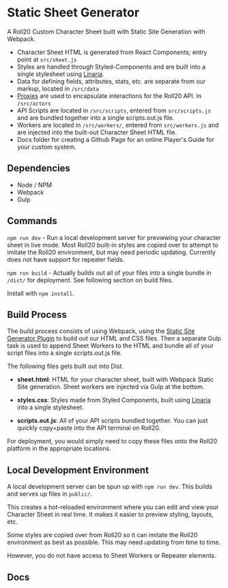 # Static Sheet Generator #

A Roll20 Custom Character Sheet built with Static Site Generation with Webpack.

- Character Sheet HTML is generated from React Components; entry point at `src/sheet.js`
- Styles are handled through Styled-Components and are built into a single stylesheet using [Linaria](https://github.com/callstack/linaria). 
- Data for defining fields, attributes, stats, etc. are separate from our markup, located in `/src/data`
- [Proxies](https://developer.mozilla.org/en-US/docs/Web/JavaScript/Reference/Global_Objects/Proxy) are used to encapsulate interactions for the Roll20 API. In `/src/actors`
- API Scripts are located in `/src/scripts`, entered from `src/scripts.js` and are bundled together into a single scripts.out.js file.
- Workers are located in `/src/workers/`, entered from `src/workers.js` and are injected into the built-out Character Sheet HTML file.
- Docs folder for creating a Github Page for an online Player's Guide for your custom system.


## Dependencies ##

- Node / NPM
- Webpack
- Gulp


## Commands ##

`npm run dev` - Run a local development server for previewing your character sheet in live mode. Most Roll20 built-in styles are copied over to attempt to imitate the Roll20 environment, but may need periodic updating. Currently does not have support for repeater fields.

`npm run build` - Actually builds out all of your files into a single bundle in `/dist/` for deployment. See following section on build files.  

Install with `npm install`.


## Build Process ##

The build process consists of using Webpack, using the [Static Site Generator Plugin](https://github.com/markdalgleish/static-site-generator-webpack-plugin) to build out our HTML and CSS files. Then a separate Gulp task is used to append Sheet Workers to the HTML and bundle all of your script files into a single scripts.out.js file.


The following files gets built out into Dist.

- **sheet.html**: HTML for your character sheet, built with Webpack Static Site generation. Sheet workers are injected via Gulp at the bottom.

- **styles.css**: Styles made from Styled Components, built using [Linaria](https://github.com/callstack/linaria) into a single stylesheet. 

- **scripts.out.js**: All of your API scripts bundled together. You can just quickly copy+paste into the API terminal on Roll20.

For deployment, you would simply need to copy these files onto the Roll20 platform in the appropriate locations.



## Local Development Environment ##

A local development server can be spun up with `npm run dev`. This builds and serves up files in `public/`.

This creates a hot-reloaded environment where you can edit and view your Character Sheet in real time. It makes it easier to preview styling, layouts, etc.

Some styles are copied over from Roll20 so it can imitate the Roll20 environment as best as possible. This may need updating from time to time.

However, you do not have access to Sheet Workers or Repeater elements.





## Docs ##




